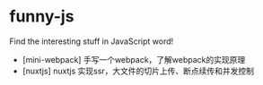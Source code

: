 # funny-js
Find the interesting stuff in JavaScript word!

* [mini-webpack]
手写一个webpack，了解webpack的实现原理
* [nuxtjs]
nuxtjs 实现ssr，大文件的切片上传、断点续传和并发控制
